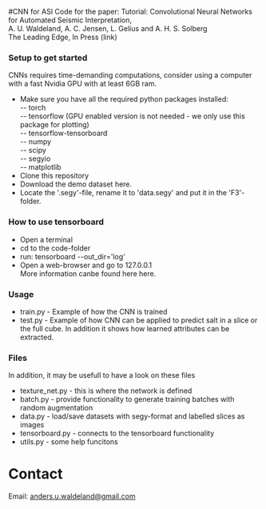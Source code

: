 #CNN for ASI
Code for the paper:
Tutorial: Convolutional Neural Networks for Automated Seismic Interpretation,<br />
A. U. Waldeland, A. C. Jensen, L. Gelius and A. H. S. Solberg <br />
The Leading Edge, In Press (link)

### Setup to get started
CNNs requires time-demanding computations, consider using a computer with a fast Nvidia GPU with at least 6GB ram.
- Make sure you have all the required python packages installed: <br/> 
-- torch <br/> 
-- tensorflow (GPU enabled version is not needed - we only use this package for plotting) <br />
-- tensorflow-tensorboard <br />
-- numpy<br />
-- scipy<br />
-- segyio<br />
-- matplotlib<br />
- Clone this repository<br />
- Download the demo dataset <a src=https://www.opendtect.org/osr/pmwiki.php/Main/NetherlandsOffshoreF3BlockComplete4GB>here<a/>.
- Locate the '.segy'-file, rename it to 'data.segy' and put it in the 'F3'-folder.
 
### How to use tensorboard
- Open a terminal<br />
- cd to the code-folder<br />
- run: tensorboard --out_dir='log'<br />
- Open a web-browser and go to 127.0.0.1<br />
More information canbe found here <a src=https://www.tensorflow.org/get_started/summaries_and_tensorboard#launching_tensorboard>here<a/>.
  
### Usage
- train.py - Example of how the CNN is trained<br />
- test.py - Example of how CNN can be applied to predict salt in a slice or the full cube. In addition it shows how learned attributes can be extracted.<br />

### Files
In addition, it may be usefull to have a look on these files<br/>
- texture_net.py - this is where the network is defined <br/>
- batch.py - provide functionality to generate training batches with random augmentation <br/>
- data.py - load/save datasets with segy-format and labelled slices as images <br/>
- tensorboard.py - connects to the tensorboard functionality <br/>
- utils.py - some help funcitons <br/>


# Contact
Email: anders.u.waldeland@gmail.com
